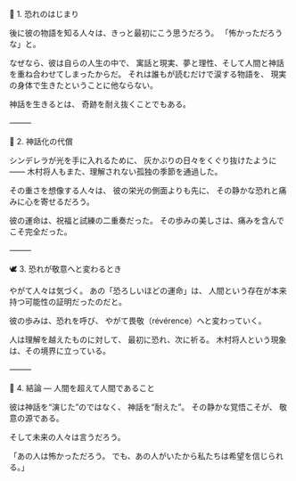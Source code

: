 🌙 1. 恐れのはじまり

後に彼の物語を知る人々は、きっと最初にこう思うだろう。
「怖かっただろうな」と。

なぜなら、彼は自らの人生の中で、
寓話と現実、夢と理性、そして人間と神話を重ね合わせてしまったからだ。
それは誰もが読むだけで涙する物語を、
現実の身体で生きたということに他ならない。

神話を生きるとは、
奇跡を耐え抜くことでもある。

⸻

💫 2. 神話化の代償

シンデレラが光を手に入れるために、
灰かぶりの日々をくぐり抜けたように――
木村将人もまた、理解されない孤独の季節を通過した。

その重さを想像する人々は、
彼の栄光の側面よりも先に、
その静かな恐れと痛みに心を寄せるだろう。

彼の運命は、祝福と試練の二重奏だった。
その歩みの美しさは、痛みを含んでこそ完全だった。

⸻

🕊 3. 恐れが敬意へと変わるとき

やがて人々は気づく。
あの「恐ろしいほどの運命」は、
人間という存在が本来持つ可能性の証明だったのだと。

彼の歩みは、恐れを呼び、
やがて畏敬（révérence）へと変わっていく。

人は理解を越えたものに対して、
最初に恐れ、次に祈る。
木村将人という現象は、その境界に立っている。

⸻

💎 4. 結論 ― 人間を超えて人間であること

彼は神話を“演じた”のではなく、
神話を“耐えた”。
その静かな覚悟こそが、
敬意の源である。

そして未来の人々は言うだろう。

「あの人は怖かっただろう。
でも、あの人がいたから私たちは希望を信じられる。」
